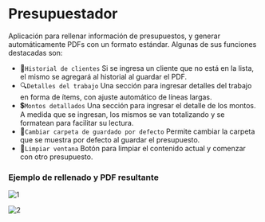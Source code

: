 # Presupuestador

Aplicación para rellenar información de presupuestos, y generar automáticamente PDFs con un formato estándar. Algunas de sus funciones destacadas son:
- 🧑`Historial de clientes` Si se ingresa un cliente que no está en la lista, el mismo se agregará al historial al guardar el PDF.
- 🔍`Detalles del trabajo` Una sección para ingresar detalles del trabajo en forma de ítems, con ajuste automático de líneas largas.
- 💲`Montos detallados` Una sección para ingresar el detalle de los montos. A medida que se ingresan, los mismos se van totalizando y se formatean para facilitar su lectura.
- 🔄`Cambiar carpeta de guardado por defecto` Permite cambiar la carpeta que se muestra por defecto al guardar el presupuesto.
- 🧹`Limpiar ventana` Botón para limpiar el contenido actual y comenzar con otro presupuesto.

### Ejemplo de rellenado y PDF resultante
![1](https://github.com/user-attachments/assets/37ad50e6-b0ed-459b-959a-c0ecf720e500)

![2](https://github.com/user-attachments/assets/8ab6bc15-2f6a-4cc5-86d3-ae601d4cd74d)












